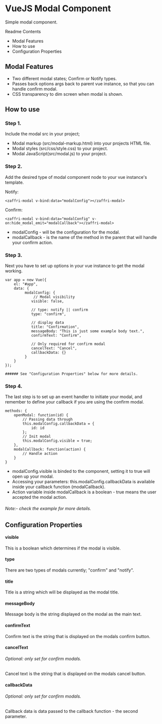 # VueJS Modal Component

Simple modal component. 

Readme Contents
* Modal Features
* How to use
* Configuration Properties

## Modal Features

* Two different modal states; Confirm or Notify types.
* Passes back options args back to parent vue instance, so that you can handle confirm modal.
* CSS transparency to dim screen when modal is shown.

## How to use

### Step 1.
Include the modal src in your project;
* Modal markup (src/modal-markup.html) into your projects HTML file.
* Modal styles (src/css/style.css) to your project.
* Modal JavaScript(src/modal.js) to your project.

### Step 2.
Add the desired type of modal component node to your vue instance's template.

Notify:
```
<zaffri-modal v-bind:data="modalConfig"></zaffri-modal>
```

Confirm:
```
<zaffri-modal v-bind:data="modalConfig" v-on:hide_modal_emit="modalCallback"></zaffri-modal>
```

* modalConfig - will be the configuration for the modal.
* modalCallback - is the name of the method in the parent that will handle your confirm action. 

### Step 3.
Next you have to set up options in your vue instance to get the modal working.

```
var app = new Vue({
    el: "#app",
    data: {
         modalConfig: {
             // Modal visibility
            visible: false,

            // type: notify || confirm
            type: "confirm",

            // display data
            title: "Confirmation",
            messageBody: "This is just some example body text.",
            confirmText: "Confirm",

            // Only required for confirm modal
            cancelText: "Cancel",
            callbackData: {}
         }
    }
});

###### See "Configuration Properties" below for more details.
```

### Step 4.
The last step is to set up an event handler to initiate your modal, and remember to define your callback if you are using the confirm modal.

```
methods: {
    openModal: function(id) {
        // Passing data through
        this.modalConfig.callbackData = {
            id: id
        };
        // Init modal
        this.modalConfig.visible = true;
    },
    modalCallback: function(action) {
        // Handle action
    }
}
```

* modalConfig.visible is binded to the component, setting it to true will open up your modal.
* Accessing your parameters: this.modalConfig.callbackData is available inside your callback function (modalCallback).
* Action variable inside modalCallback is a boolean - true means the user accepted the modal action.

###### Note:- check the example for more details.

## Configuration Properties

#### visible
This is a boolean which determines if the modal is visible.

#### type
There are two types of modals currently; "confirm" and "notify".

#### title
Title is a string which will be displayed as the modal title.

#### messageBody
Message body is the string displayed on the modal as the main text.

#### confirmText
Confirm text is the string that is displayed on the modals confirm button.

#### cancelText
###### Optional: only set for confirm modals.
Cancel text is the string that is displayed on the modals cancel button.

#### callbackData
###### Optional: only set for confirm modals.
Callback data is data passed to the callback function - the second parameter.
